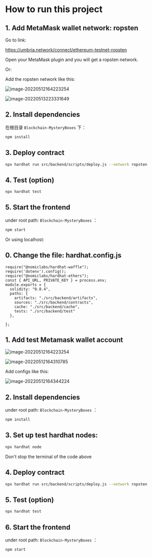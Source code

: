 # How to run this project

## 1. Add MetaMask wallet network: ropsten

Go to link:

https://umbria.network/connect/ethereum-testnet-ropsten

Open your MetaMask plugin and you will get a ropsten network.



Or:

Add the ropsten network like this:

![image-20220512164223254](README.assets/image-20220512164223254.png)

![image-20220513223331649](README.assets/image-20220513223331649.png)

## 2. Install dependencies

在根目录 `Blockchain-MysteryBoxes` 下：

```bash
npm install
```

## 3. Deploy contract

```bash
npx hardhat run src/backend/scripts/deploy.js --network ropsten
```

## 4. Test (option) 

```bash
npx hardhat test
```

## 5. Start the frontend

under root path: `Blockchain-MysteryBoxes` ：

```bash
npm start
```



Or using localhost:

## 0. Change the file: hardhat.config.js

```
require("@nomiclabs/hardhat-waffle");
require('dotenv').config();
require("@nomiclabs/hardhat-ethers");
const { API_URL, PRIVATE_KEY } = process.env;
module.exports = {
  solidity: "0.8.4",
  paths: {
    artifacts: "./src/backend/artifacts",
    sources: "./src/backend/contracts",
    cache: "./src/backend/cache",
    tests: "./src/backend/test"
  },

};
```



## 1. Add test Metamask wallet account

![image-20220512164223254](hardhat几个命令.assets/image-20220512164223254.png)

![image-20220512164310785](hardhat几个命令.assets/image-20220512164310785.png)

Add configs like this:

![image-20220512164344224](hardhat几个命令.assets/image-20220512164344224.png)

## 2. Install dependencies

under root path: `Blockchain-MysteryBoxes` ：

```bash
npm install
```

## 3. Set up test hardhat nodes:

```bash
npx hardhat node
```

Don't stop the terminal of the code above

## 4. Deploy contract

```bash
npx hardhat run src/backend/scripts/deploy.js --network ropsten
```

## 5. Test (option) 

```bash
npx hardhat test
```

## 6. Start the frontend

under root path: `Blockchain-MysteryBoxes` ：

```bash
npm start
```

